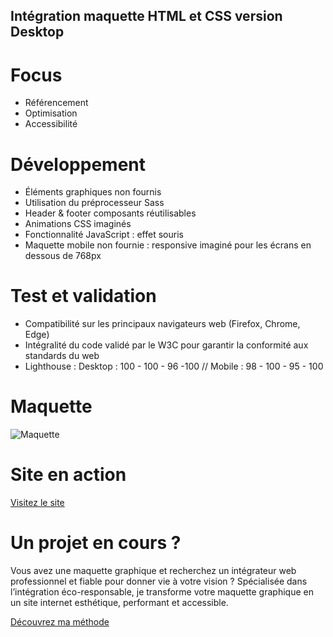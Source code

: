 ## Intégration maquette HTML et CSS version Desktop

# Focus

- Référencement
- Optimisation
- Accessibilité

# Développement

- Éléments graphiques non fournis
- Utilisation du préprocesseur Sass
- Header & footer composants réutilisables
- Animations CSS imaginés
- Fonctionnalité JavaScript : effet souris
- Maquette mobile non fournie : responsive imaginé pour les écrans en dessous de 768px

# Test et validation

- Compatibilité sur les principaux navigateurs web (Firefox, Chrome, Edge)
- Intégralité du code validé par le W3C pour garantir la conformité aux standards du web
- Lighthouse : Desktop : 100 - 100 - 96 -100 // Mobile : 98 - 100 - 95 - 100

# Maquette

![Maquette](/src/images/maquette.png)

# Site en action

[Visitez le site](https://stephaniearlt.github.io/Devm5/)

# Un projet en cours ?

Vous avez une maquette graphique et recherchez un intégrateur web professionnel et fiable pour donner vie à votre vision ?
Spécialisée dans l’intégration éco-responsable, je transforme votre maquette graphique en un site internet esthétique, performant et accessible.

[Découvrez ma méthode](https://stephaniearlt.fr/integrateur-wordpress/)
